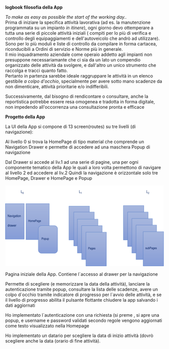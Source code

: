 **logbook filosofia della App**

*To make as easy as possible the start of the working day..*\
Prima di iniziare la specifica attività lavorativa (ad es. la
manutenzione programmata su un impianto *in itinere*), ogni giorno devo
ottemperare a tutta una serie di piccole attività iniziali ( compiti per
lo più di verifica e controllo degli equipaggiamenti e dell\'autoveicolo
che andrò ad utilizzare).\
Sono per lo più moduli e liste di controllo da compilare in forma
cartacea, riconducibili a Ordini di servizio e Norme più in generale.\
Il mio inquadramento aziendale come operaio addetto agli impianti non
presuppone necessariamante che ci sia da un lato un compendio
organizzato delle attività da svolgere, e dall\'altro un unico strumento
che raccolga e tracci quanto fatto.\
Pertanto in partenza sarebbe ideale raggruppare le attività in un elenco
gestibile *a colpo d\'occhio*, specialmente per avere sotto mano
scadenze da non dimenticare, attività prioritarie e/o indifferibili.

Successivamente, dal bisogno di rendicontare o consultare, anche la
reportistica potrebbe essere resa omogenea e tradotta in forma digitale,
non impedendo all\'occorrenza una consultazione pronta e efficace

**Progetto della App**

La UI della App si compone di 13 screen(routes) su tre livelli (di
navigazione):

Al livello 0 si trova la HomePage di tipo material che comprende un
Navigation Drawer e permette di accedere ad una maschera Popup di
navigazione

Dal Drawer si accede al liv.1 ad una serie di pagine, una per ogni
componente tematico della App le quali a loro volta permettono di
navigare al livello 2 ed accedere al liv.2 Quindi la navigazione è
orizzontale solo tre HomePage, Drawer e HomePage e Popup

![Struttura Navigazione](lib/assets/StrutturaNavigazione.png)

Pagina iniziale della App. Contiene l\`accesso al drawer per la
navigazione

Permette di scegliere (e memorizzare la data della attività), lanciare
la autenticazione tramite popup, consultare la lista delle scadenze,
avere un colpo d\`occhio tramite indicatore di progresso per l\`avvio
delle attività, e se il livello di progresso abilita il pulsante
flottante chiudere la app salvando i dati aggiornati

Ho implementato l\`autenticazione con una richiesta (si preme , si apre
una popup, e username e password validati secondo regole vengono
aggiornati come testo visualizzato nella Homepage

Ho implementato un datario per scegliere la data di inizio attività
(dovrò scegliere anche la data (orario di fine attività).
